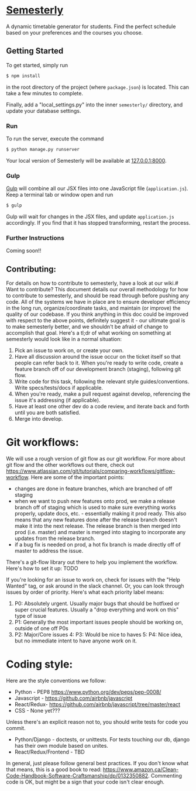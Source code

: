 # [Semesterly](http://semester.ly)
A dynamic timetable generator for students.
Find the perfect schedule based on your preferences and
the courses you choose.

## Getting Started

To get started, simply run
```sh
$ npm install 
```
in the root directory of the project (where `package.json`) is located. This can take a few minutes to complete.

Finally, add a "local_settings.py" into the inner `semesterly/` directory, and update your database settings.

### Run
To run the server, execute the command
```sh
$ python manage.py runserver 
```
Your local version of Semesterly will be available at [127.0.0.1:8000](http://127.0.0.1:8000/).

### Gulp
[Gulp](http://gulpjs.com/) will combine all our JSX files into one JavaScript file (`application.js`). Keep a terminal
tab or window open and run 
```sh
$ gulp
```
Gulp will wait for changes in the JSX files, and update `application.js` accordingly. If you find that
it has stopped transforming, restart the process.

### Further Instructions
Coming soon!!


## Contributing:
For details on how to contribute to semesterly, have a look at our wiki.# Want to contribute?
This document details our overall methodology for how to contribute to semesterly, and should be read through before pushing any code. All of the systems we have in place are to ensure developer efficiency in the long run, organize/coordinate tasks, and maintain (or improve) the quality of our codebase. If you think anything in this doc could be improved with respect to the above points, definitely suggest it - our ultimate goal is to make semesterly better, and we shouldn't be afraid of change to accomplish that goal. Here's a tl;dr of what working on something at semesterly would look like in a normal situation:

1. Pick an issue to work on, or create your own.
2. Have all discussion around the issue occur on the ticket itself so that people can refer back to it. When you're ready to write code, create a feature branch off of our development branch (staging), following git flow.
3. Write code for this task, following the relevant style guides/conventions. Write specs/tests/docs if applicable.
4. When you're ready, make a pull request against develop, referencing the issue it's addressing (if applicable).
5. Have at least one other dev do a code review, and iterate back and forth until you are both satisfied.
6. Merge into develop.

# Git workflows:
We will use a rough version of git flow as our git workflow. For more about git flow and the other workflows out there, check out https://www.atlassian.com/git/tutorials/comparing-workflows/gitflow-workflow. Here are some of the important points:
* changes are done in feature branches, which are branched of off staging
* when we want to push new features onto prod, we make a release branch off of staging which is used to make sure everything works properly, update docs, etc. - essentially making it prod ready. This also means that any new features done after the release branch doesn't make it into the next release. The release branch is then merged into prod (i.e. master) and master is merged into staging to incorporate any updates from the release branch.
* if a bug fix is needed on prod, a hot fix branch is made directly off of master to address the issue.

There's a git-flow library out there to help you implement the workflow. Here's how to set it up: 
TODO

If you're looking for an issue to work on, check for issues with the "Help Wanted" tag, or ask around in the slack channel. Or, you can look through issues by order of priority. Here's what each priority label means:
1. P0: Absolutely urgent. Usually major bugs that should be hotfixed or super crucial features. Usually a "drop everything and work on this" type of issue
2. P1: Generally the most important issues people should be working on, outside of one off P0s
3. P2: Major/Core issues
4: P3: Would be nice to haves
5: P4: Nice idea, but no immediate intent to have anyone work on it.

# Coding style:
Here are the style conventions we follow:
* Python - PEP8 https://www.python.org/dev/peps/pep-0008/
* Javascript - https://github.com/airbnb/javascript
* React/Redux- https://github.com/airbnb/javascript/tree/master/react
* CSS - None yet???

Unless there's an explicit reason not to, you should write tests for code you commit.
* Python/Django - doctests, or unittests. For tests touching our db, django has their own module based on unites.
* React/Redux/Frontend - TBD

In general, just please follow general best practices. If you don't know what that means, this is a good book to read: https://www.amazon.ca/Clean-Code-Handbook-Software-Craftsmanship/dp/0132350882. Commenting code is OK, but might be a sign that your code isn't clear enough.
